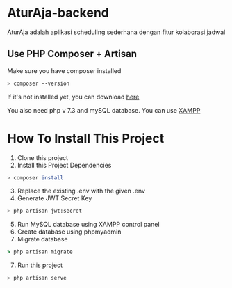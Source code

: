 # AturAja-backend
AturAja adalah aplikasi scheduling sederhana dengan fitur kolaborasi jadwal

Use PHP Composer + Artisan
---

Make sure you have composer installed
```bash
> composer --version
```
If it's not installed yet, you can download [here](https://getcomposer.org/)

You also need php v 7.3 and mySQL database.
You can use [XAMPP](https://www.apachefriends.org/download.html)

How To Install This Project
===
1. Clone this project
2. Install this Project Dependencies
```bash
> composer install
```
3. Replace the existing .env with the given .env
4. Generate JWT Secret Key
```bash
> php artisan jwt:secret
```
5. Run MySQL database using XAMPP control panel
6. Create database using phpmyadmin
7. Migrate database
```cmd
> php artisan migrate
```
7. Run this project
```bash
> php artisan serve
```